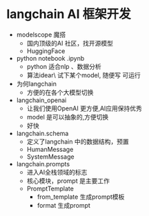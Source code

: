 # langchain AI 框架开发

- modelscope 魔搭
  - 国内顶级的AI 社区，找开源模型
  - HuggingFace 
- python notebook .ipynb
  - python 适合nlp 、数据分析
  - 算法idear\ 试下某个model, 随便写 可运行
- 为何langchain
  - 方便的在各个大模型切换
- langchain_openai 
  - 让我们使用OpenAI 更方便,AI应用保持优秀
  - model 是可以抽象的,方便切换
  - 好快
- langchain.schema
  - 定义了langchain 中的数据结构，预置
  - HumanMessage 
  - SystemMessage 
- langchain.prompts
  - 进入AI全栈领域的标志
  - 核心模块，prompt 是主要工作
  - PromptTemplate
    - from_template 生成prompt模板
    - format 生成prompt